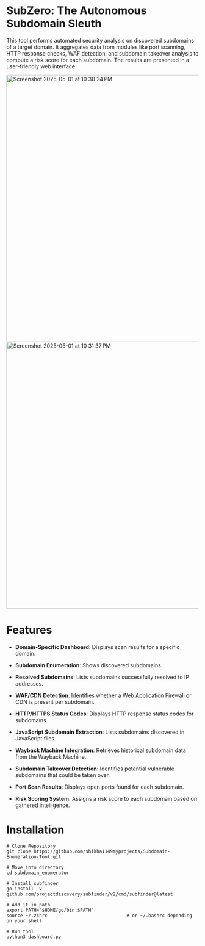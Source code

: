 #  SubZero: The Autonomous Subdomain Sleuth

This tool performs automated security analysis on discovered subdomains of a target domain. It aggregates data from modules like port scanning, HTTP response checks, WAF detection, and subdomain takeover analysis to compute a risk score for each subdomain. The results are presented in a user-friendly web interface

<img width="700" alt="Screenshot 2025-05-01 at 10 30 24 PM" src="https://github.com/user-attachments/assets/d59b5d71-9b22-4d9c-a4a3-c1e8f4bd4deb" />

<img width="700" alt="Screenshot 2025-05-01 at 10 31 37 PM" src="https://github.com/user-attachments/assets/aef70b66-0532-418d-9ea8-de0607539e06" />

# Features


- **Domain-Specific Dashboard**: Displays scan results for a specific domain.

- **Subdomain Enumeration**: Shows discovered subdomains.
- **Resolved Subdomains**: Lists subdomains successfully resolved to IP addresses.
- **WAF/CDN Detection**: Identifies whether a Web Application Firewall or CDN is present per subdomain.
- **HTTP/HTTPS Status Codes**: Displays HTTP response status codes for subdomains.
- **JavaScript Subdomain Extraction**: Lists subdomains discovered in JavaScript files.
- **Wayback Machine Integration**: Retrieves historical subdomain data from the Wayback Machine.
- **Subdomain Takeover Detection**: Identifies potential vulnerable subdomains that could be taken over.
- **Port Scan Results**: Displays open ports found for each subdomain.
- **Risk Scoring System**: Assigns a risk score to each subdomain based on gathered intelligence.

# Installation

```
# Clone Repository
git clone https://github.com/shikha1149myprojects/Subdomain-Enumeration-Tool.git

# Move into directory
cd subdomain_enumerator

# Install subfinder
go install -v github.com/projectdiscovery/subfinder/v2/cmd/subfinder@latest

# Add it in path
export PATH="$HOME/go/bin:$PATH"
source ~/.zshrc                             # or ~/.bashrc depending on your shell

# Run tool
python3 dashboard.py

```
